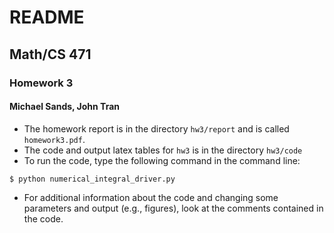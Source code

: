# README
## Math/CS 471
### Homework 3
#### Michael Sands, John Tran

- The homework report is in the directory
`hw3/report` and is called `homework3.pdf`.
- The code and output latex tables for `hw3`
is in the directory `hw3/code`
- To run the code, type the following command in the command line:

```
$ python numerical_integral_driver.py
```

- For additional information about the code and changing some
  parameters and output (e.g., figures), look at the comments contained in 
  the code.